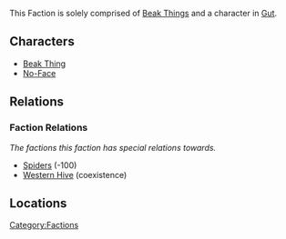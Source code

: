 This Faction is solely comprised of [Beak Things](Beak_Thing.md "wikilink")
and a character in [Gut](Gut.md "wikilink").

## Characters

- [Beak Thing](Beak_Thing.md "wikilink")
- [No-Face](No-Face.md "wikilink")

## Relations

### Faction Relations

*The factions this faction has special relations towards.*

- [Spiders](Spiders.md "wikilink") (-100)
- [Western Hive](Western_Hive.md "wikilink") (coexistence)

## Locations

[Category:Factions](Category:Factions "wikilink")
